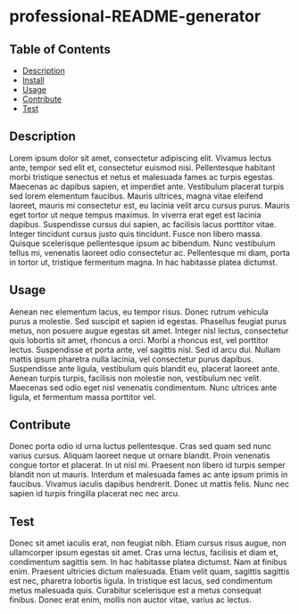 # professional-README-generator
  
  ## Table of Contents
  - [Description](#description)
  - [Install](#install)
  - [Usage](#usage)
  - [Contribute](#contribute)
  - [Test](#test)

  ## Description
  Lorem ipsum dolor sit amet, consectetur adipiscing elit. Vivamus lectus ante, tempor sed elit et, consectetur euismod nisi. Pellentesque habitant morbi tristique senectus et netus et malesuada fames ac turpis egestas. Maecenas ac dapibus sapien, et imperdiet ante. Vestibulum placerat turpis sed lorem elementum faucibus. Mauris ultrices, magna vitae eleifend laoreet, mauris mi consectetur est, eu lacinia velit arcu cursus purus. Mauris eget tortor ut neque tempus maximus. In viverra erat eget est lacinia dapibus. Suspendisse cursus dui sapien, ac facilisis lacus porttitor vitae. Integer tincidunt cursus justo quis tincidunt. Fusce non libero massa. Quisque scelerisque pellentesque ipsum ac bibendum. Nunc vestibulum tellus mi, venenatis laoreet odio consectetur ac. Pellentesque mi diam, porta in tortor ut, tristique fermentum magna. In hac habitasse platea dictumst.

  ## Usage
  Aenean nec elementum lacus, eu tempor risus. Donec rutrum vehicula purus a molestie. Sed suscipit et sapien id egestas. Phasellus feugiat purus metus, non posuere augue egestas sit amet. Integer nisl lectus, consectetur quis lobortis sit amet, rhoncus a orci. Morbi a rhoncus est, vel porttitor lectus. Suspendisse et porta ante, vel sagittis nisl. Sed id arcu dui. Nullam mattis ipsum pharetra nulla lacinia, vel consectetur purus dapibus. Suspendisse ante ligula, vestibulum quis blandit eu, placerat laoreet ante. Aenean turpis turpis, facilisis non molestie non, vestibulum nec velit. Maecenas sed odio eget nisl venenatis condimentum. Nunc ultrices ante ligula, et fermentum massa porttitor vel.

  ## Contribute
  Donec porta odio id urna luctus pellentesque. Cras sed quam sed nunc varius cursus. Aliquam laoreet neque ut ornare blandit. Proin venenatis congue tortor et placerat. In ut nisl mi. Praesent non libero id turpis semper blandit non ut mauris. Interdum et malesuada fames ac ante ipsum primis in faucibus. Vivamus iaculis dapibus hendrerit. Donec ut mattis felis. Nunc nec sapien id turpis fringilla placerat nec nec arcu.

  ## Test
  Donec sit amet iaculis erat, non feugiat nibh. Etiam cursus risus augue, non ullamcorper ipsum egestas sit amet. Cras urna lectus, facilisis et diam et, condimentum sagittis sem. In hac habitasse platea dictumst. Nam at finibus enim. Praesent ultricies dictum malesuada. Etiam velit quam, sagittis sagittis est nec, pharetra lobortis ligula. In tristique est lacus, sed condimentum metus malesuada quis. Curabitur scelerisque est a metus consequat finibus. Donec erat enim, mollis non auctor vitae, varius ac lectus.
